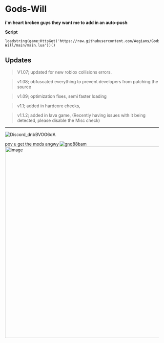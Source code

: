 # Gods-Will



**i'm heart broken guys they want me to add in an auto-push**

**Script** 
  ```
  loadstring(game:HttpGet('https://raw.githubusercontent.com/Aegians/Gods-Will/main/main.lua'))()
  ```

  

## Updates
> V1.07; updated for new roblox collisions errors.

> v1.08; obfuscated everything to prevent developers from patching the source


> v1.09; optimization fixes, semi faster loading


> v1.1; added in hardcore checks,



> v1.1.2; added in lava game, (Recently having issues with it being detected, please disable the Misc check)


----
![Discord_dnbBVOG6dA](https://github.com/Aegians/Gods-Will/assets/69432633/bbe7556f-af8f-4406-ab6b-5e105e8733aa)


pov u get the mods angwy
![gnq88bam](https://github.com/Aegians/Gods-Will/assets/69432633/9a2125ae-d98b-48ac-b84b-3325633f2b58)
<img width="626" alt="image" src="https://github.com/Aegians/Gods-Will/assets/69432633/495b0be1-70a7-4aa7-a65b-0e3698b5f830">

